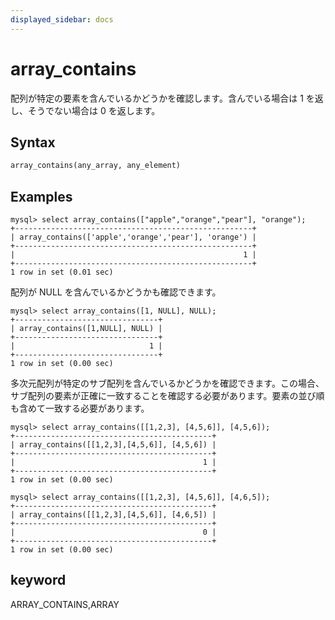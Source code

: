 ```yaml
---
displayed_sidebar: docs
---
```


# array_contains

配列が特定の要素を含んでいるかどうかを確認します。含んでいる場合は 1 を返し、そうでない場合は 0 を返します。

## Syntax

```Haskell
array_contains(any_array, any_element)
```

## Examples

```plain text
mysql> select array_contains(["apple","orange","pear"], "orange");
+-----------------------------------------------------+
| array_contains(['apple','orange','pear'], 'orange') |
+-----------------------------------------------------+
|                                                   1 |
+-----------------------------------------------------+
1 row in set (0.01 sec)
```

配列が NULL を含んでいるかどうかも確認できます。

```plain text
mysql> select array_contains([1, NULL], NULL);
+--------------------------------+
| array_contains([1,NULL], NULL) |
+--------------------------------+
|                              1 |
+--------------------------------+
1 row in set (0.00 sec)
```

多次元配列が特定のサブ配列を含んでいるかどうかを確認できます。この場合、サブ配列の要素が正確に一致することを確認する必要があります。要素の並び順も含めて一致する必要があります。

```plain text
mysql> select array_contains([[1,2,3], [4,5,6]], [4,5,6]);
+--------------------------------------------+
| array_contains([[1,2,3],[4,5,6]], [4,5,6]) |
+--------------------------------------------+
|                                          1 |
+--------------------------------------------+
1 row in set (0.00 sec)

mysql> select array_contains([[1,2,3], [4,5,6]], [4,6,5]);
+--------------------------------------------+
| array_contains([[1,2,3],[4,5,6]], [4,6,5]) |
+--------------------------------------------+
|                                          0 |
+--------------------------------------------+
1 row in set (0.00 sec)
```

## keyword

ARRAY_CONTAINS,ARRAY